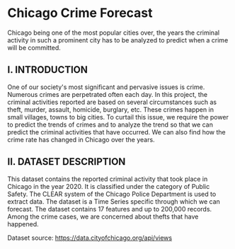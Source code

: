 # Chicago Crime Forecast

Chicago being one of the most popular cities over, the years the criminal activity in such a prominent city has to be analyzed to predict when a crime will be committed.

## I. INTRODUCTION <br>

One of our society's most significant and pervasive issues is crime. Numerous crimes are perpetrated often each day. In this project, the criminal activities reported are based on several circumstances such as theft, murder, assault, homicide, burglary, etc. These crimes happen in small villages, towns to big cities. To curtail this issue, we require the power to predict the trends of crimes and to analyze the trend so that we can predict the criminal activities that have occurred. We can also find how the crime rate has changed in Chicago over the years.

## II. DATASET DESCRIPTION <br>
This dataset contains the reported criminal activity that took place in Chicago in the year 2020. It is classified under the category of Public Safety. The CLEAR system of the Chicago Police Department is used to extract data. The dataset is a Time Series specific through which we can forecast. The dataset contains 17 features and up to 200,000 records. Among the crime cases, we are concerned about thefts that have happened.

Dataset source: https://data.cityofchicago.org/api/views 
